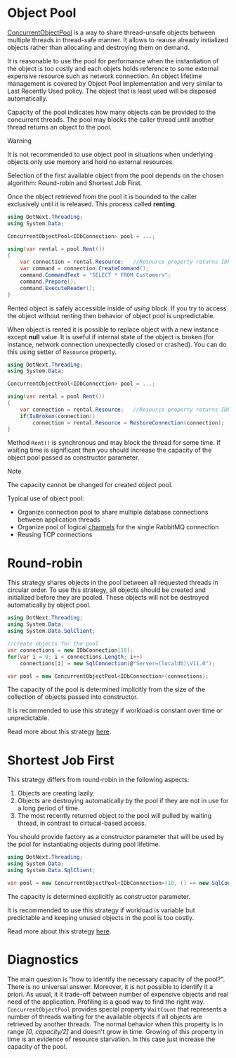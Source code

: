 Object Pool
====

[ConcurrentObjectPool](../../api/DotNext.Threading.ConcurrentObjectPool.yml) is a way to share thread-unsafe objects between multiple threads in thread-safe manner. It allows to reause already initialized objects rather than allocating and destroying them on demand.

It is reasonable to use the pool for performance when the instantiation of the object is too costly and each objets holds reference to some external expensive resource such as network connection. An object lifetime management is covered by Object Pool implementation and very similar to Last Recently Used policy. The object that is least used will be disposed automatically.

Capacity of the pool indicates how many objects can be provided to the concurrent threads. The pool may blocks the caller thread until another thread returns an object to the pool.

> [!WARNING]
> It is not recommended to use object pool in situations when underlying objects only use memory and hold no external resources. 

Selection of the first available object from the pool depends on the chosen algorithm: Round-robin and Shortest Job First.

Once the object retrieved from the pool it is bounded to the caller exclusively until it is released. This process called **renting**. 

```csharp
using DotNext.Threading;
using System.Data;

ConcurrentObjectPool<IDbConnection> pool = ...;

using(var rental = pool.Rent())
{
    var connection = rental.Resource;   //Resource property returns IDbConnection object from the pool
    var command = connection.CreateCommand();
    command.CommandText = "SELECT * FROM Customers";
    command.Prepare();
    command.ExecuteReader();
}
```

Rented object is safely accessible inside of _using_ block. If you try to access the object without renting then behavior of object pool is unpredictable. 

When object is rented it is possible to replace object with a new instance except **null** value. It is useful if internal state of the object is broken (for instance, network connection unexpectedly closed or crashed). You can do this using setter of `Resource` property.

```csharp
using DotNext.Threading;
using System.Data;

ConcurrentObjectPool<IDbConnection> pool = ...;

using(var rental = pool.Rent())
{
    var connection = rental.Resource;   //Resource property returns IDbConnection object from the pool
    if(IsBroken(connection))
        connection = rental.Resource = RestoreConnection(connection);
}
```

Method `Rent()` is synchronous and may block the thread for some time. If waiting time is significant then you should increase the capacity of the object pool passed as constructor parameter.

> [!NOTE]
> The capacity cannot be changed for created object pool.

Typical use of object pool:
* Organize connection pool to share multiple database connections between application threads
* Organize pool of logical [channels](https://rabbitmq.github.io/rabbitmq-dotnet-client/api/RabbitMQ.Client.IModel.html) for the single RabbitMQ connection
* Reusing TCP connections

# Round-robin
This strategy shares objects in the pool between all requested threads in circular order. To use this strategy, all objects should be created and initialized before they are pooled. These objects will not be destroyed automatically by object pool.

```csharp
using DotNext.Threading;
using System.Data;
using System.Data.SqlClient;

//create objects for the pool
var connections = new IDbConnection[10];
for(var i = 0; i < connections.Length; i++)
    connections[i] = new SqlConnection(@"Server=(localdb)\V11.0");

var pool = new ConcurrentObjectPool<IDbConnection>(connections);
```

The capacity of the pool is determined implicitly from the size of the collection of objects passed into constructor.

It is recommended to use this strategy if workload is constant over time or unpredictable.

Read more about this strategy [here](https://en.wikipedia.org/wiki/Round-robin_scheduling).

# Shortest Job First
This strategy differs from round-robin in the following aspects:
1. Objects are creating lazily.
1. Objects are destroying automatically by the pool if they are not in use for a long period of time.
1. The most recently returned object to the pool will pulled by waiting thread, in contrast to cirtucal-based access.

You should provide factory as a constructor parameter that will be used by the pool for instantiating objects during pool lifetime.

```csharp
using DotNext.Threading;
using System.Data;
using System.Data.SqlClient;

var pool = new ConcurrentObjectPool<IDbConnection>(10, () => new SqlConnection(@"Server=(localdb)\V11.0"));
```

The capacity is determined explicitly as constructor parameter.

It is recommended to use this strategy if workload is variable but predictable and keeping unused objects in the pool is too costly.

Read more about this strategy [here](https://en.wikipedia.org/wiki/Shortest_job_next).

# Diagnostics
The main question is "how to identify the necessary capacity of the pool?". There is no universal answer. Moreover, it is not possible to identify it a priori. As usual, it it trade-off between number of expensive objects and real need of the application. Profiling is a good way to find the right way. `ConcurrentObjectPool` provides special property `WaitCount` that represents a number of threads waiting for the available objects if all objects are retrieved by another threads. The normal behavior when this property is in range _[0, capacity/2]_ and doesn't grow in time. Growing of this property in time is an evidence of resource starvation. In this case just increase the capacity of the pool.